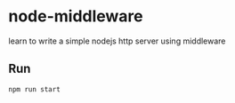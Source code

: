# node-middleware
learn to write a simple nodejs http server using middleware
## Run
```
npm run start
```
